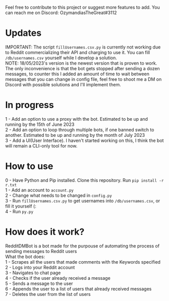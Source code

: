 Feel free to contribute to this project or suggest more features to add. You can reach me on Discord: OzymandiasTheGreat#3112
# Updates
IMPORTANT: The script ```fillUsernames.csv.py``` is currently not working due to Reddit commercializing their API and charging to use it. You can fill ```/db/usernames.csv``` yourself while I develop a solution.<br/>
NOTE: 18/05/2023's version is the newest version that is proven to work. The only inconvenience is that the bot gets stopped after sending a dozen messages, to counter this I added an amount of time to wait between messages that you can change in config file, feel free to shoot me a DM on Discord with possible solutions and I'll implement them. <br/>

# In progress
1 - Add an option to use a proxy with the bot. Estimated to be up and running by the 15th of June 2023<br/>
2 - Add an option to loop through multiple bots, if one banned switch to another. Estimated to be up and running by the month of July 2023<br/>
3 - Add a UI(User Interface). I haven't started working on this, I think the bot will remain a CLI-only tool for now.

# How to use
0 - Have Python and Pip installed. Clone this repository. Run ```pip install -r r.txt```<br/>
1 - Add an account to ```account.py```<br/>
2 - Change what needs to be changed in ```config.py```<br/>
3 - Run ```fillUsernames.csv.py``` to get usernames into ```/db/usernames.csv```, or fill it yourself (:<br/>
4 - Run ```py.py```

# How does it work?
RedditDMBot is a bot made for the purpouse of automating the process of sending messages to Reddit users<br/>
What the bot does:<br/>
1 - Scrapes all the users that made comments with the Keywords specified<br/>
2 - Logs into your Reddit account<br/>
3 - Navigates to chat page<br/>
4 - Checks if the user already received a message<br/>
5 - Sends a message to the user<br/>
6 - Appends the user to a list of users that already received messages<br/>
7 - Deletes the user from the list of users<br/>
